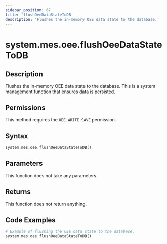 ```yaml
---
sidebar_position: 67
title: 'flushOeeDataStateToDB'
description: 'Flushes the in-memory OEE data state to the database.'
---
```


# system.mes.oee.flushOeeDataStateToDB

## Description

Flushes the in-memory OEE data state to the database. This is a system management function that ensures data is persisted.

## Permissions

This method requires the `OEE.WRITE.SAVE` permission.

## Syntax

```python
system.mes.oee.flushOeeDataStateToDB()
```

## Parameters

This function does not take any parameters.

## Returns

This function does not return anything.

## Code Examples

```python
# Example of flushing the OEE data state to the database.
system.mes.oee.flushOeeDataStateToDB()
```

